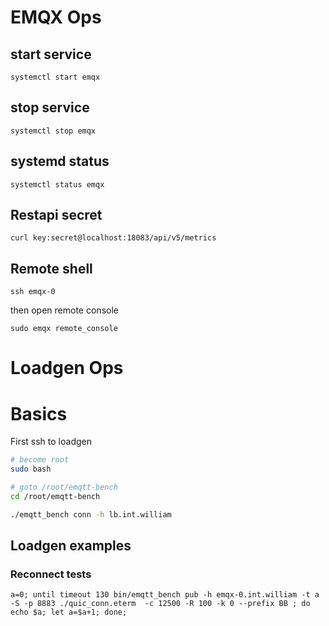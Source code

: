 # EMQX Ops

## start service
```
systemctl start emqx
```

## stop service
```
systemctl stop emqx
```

## systemd status
```
systemctl status emqx
```

## Restapi secret
```
curl key:secret@localhost:18083/api/v5/metrics

```

## Remote shell

```
ssh emqx-0

```
then open remote console
```
sudo emqx remote_console
```

# Loadgen Ops

# Basics

First ssh to loadgen

``` bash
# become root
sudo bash

# goto /root/emqtt-bench
cd /root/emqtt-bench

./emqtt_bench conn -h lb.int.william

```


## Loadgen examples

### Reconnect tests
```
a=0; until timeout 130 bin/emqtt_bench pub -h emqx-0.int.william -t a -S -p 8883 ./quic_conn.eterm  -c 12500 -R 100 -k 0 --prefix BB ; do echo $a; let a=$a+1; done;
```
